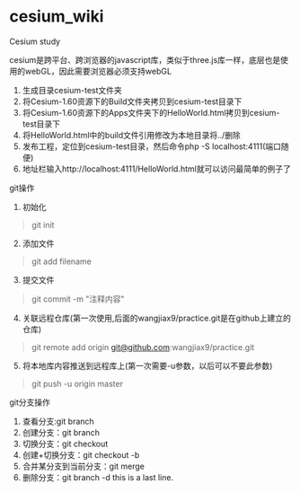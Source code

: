 # cesium_wiki
Cesium study

cesium是跨平台、跨浏览器的javascript库，类似于three.js库一样，底层也是使用的webGL，因此需要浏览器必须支持webGL

1. 生成目录cesium-test文件夹
2. 将Cesium-1.60资源下的Build文件夹拷贝到cesium-test目录下
3. 将Cesium-1.60资源下的Apps文件夹下的HelloWorld.html拷贝到cesium-test目录下
4. 将HelloWorld.html中的build文件引用修改为本地目录将../删除
5. 发布工程，定位到cesium-test目录，然后命令php -S localhost:4111(端口随便)
6. 地址栏输入http://localhost:4111/HelloWorld.html就可以访问最简单的例子了

git操作
1. 初始化
> git init
2. 添加文件
> git add filename
3. 提交文件
> git commit -m "注释内容"
4. 关联远程仓库(第一次使用,后面的wangjiax9/practice.git是在github上建立的仓库)
> git remote add origin git@github.com:wangjiax9/practice.git
5. 将本地库内容推送到远程库上(第一次需要-u参数，以后可以不要此参数)
> git push -u origin master

git分支操作
1. 查看分支:git branch
2. 创建分支：git branch <name>
3. 切换分支：git checkout <name>
4. 创建+切换分支：git checkout -b <name>
5. 合并某分支到当前分支：git merge <name>
6. 删除分支：git branch -d <name>
this is a last line.